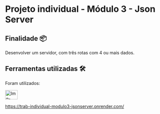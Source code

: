 # Projeto individual - Módulo 3 - Json Server

## Finalidade 📦

<p> Desenvolver um servidor, com três rotas com 4 ou mais dados. </p>

## Ferramentas utilizadas 🛠️

<p> Foram utilizados: </p>

<img alt="Img-Node" height="30" width="40" src="![node_js_icon](https://user-images.githubusercontent.com/114154174/208789992-cd4c11d7-b5a6-4c0a-be85-4e2aa9a3b30f.png">





https://trab-individual-modulo3-jsonserver.onrender.com/
